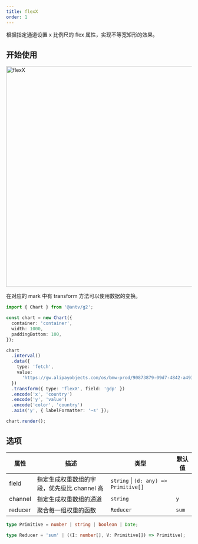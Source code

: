 ```yaml
---
title: flexX
order: 1
---
```


根据指定通道设置 x 比例尺的 flex 属性，实现不等宽矩形的效果。

## 开始使用

<img alt="flexX" src="https://mdn.alipayobjects.com/huamei_qa8qxu/afts/img/A*NfBaTZtrUhoAAAAAAAAAAAAADmJ7AQ/original" width="600" />

在对应的 mark 中有 transform 方法可以使用数据的变换。

```ts
import { Chart } from '@antv/g2';

const chart = new Chart({
  container: 'container',
  width: 1000,
  paddingBottom: 100,
});

chart
  .interval()
  .data({
    type: 'fetch',
    value:
      'https://gw.alipayobjects.com/os/bmw-prod/90873879-09d7-4842-a493-03fb560267bc.csv',
  })
  .transform({ type: 'flexX', field: 'gdp' })
  .encode('x', 'country')
  .encode('y', 'value')
  .encode('color', 'country')
  .axis('y', { labelFormatter: '~s' });

chart.render();
```

## 选项

| 属性               | 描述                                           | 类型                     | 默认值                 |
|-------------------|------------------------------------------------|-------------------------|-----------------------|
| field             | 指定生成权重数组的字段，优先级比 channel 高          | `string` \| `(d: any) => Primitive[]`  |        |  
| channel           | 指定生成权重数组的通道                             | `string`               | `y`                    |
| reducer           | 聚合每一组权重的函数                               | `Reducer`              | `sum`                  |

```ts
type Primitive = number | string | boolean | Date;

type Reducer = 'sum' | ((I: number[], V: Primitive[]) => Primitive);
```
